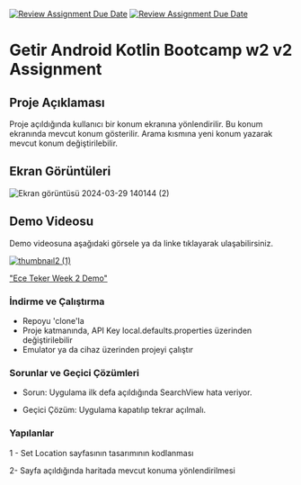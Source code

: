 [![Review Assignment Due Date](https://classroom.github.com/assets/deadline-readme-button-24ddc0f5d75046c5622901739e7c5dd533143b0c8e959d652212380cedb1ea36.svg)](https://classroom.github.com/a/bc59PW67)
[![Review Assignment Due Date](https://classroom.github.com/assets/deadline-readme-button-24ddc0f5d75046c5622901739e7c5dd533143b0c8e959d652212380cedb1ea36.svg)](https://classroom.github.com/a/RLv327Zt)
# Getir Android Kotlin Bootcamp w2 v2 Assignment

## Proje Açıklaması
Proje açıldığında kullanıcı bir konum ekranına yönlendirilir. Bu konum ekranında mevcut konum gösterilir.
Arama kısmına yeni konum yazarak mevcut konum değiştirilebilir.

## Ekran Görüntüleri
![Ekran görüntüsü 2024-03-29 140144 (2)](https://github.com/Getir-Android-Kotlin-Bootcamp/getir-android-kotlin-bootcamp-w2-v-2-assignment-ecetkr/assets/63408298/50416a1a-e0d7-49e0-a790-f3c8ce21c331)

## Demo Videosu
Demo videosuna aşağıdaki görsele ya da linke tıklayarak ulaşabilirsiniz.

[![thumbnaıl2 (1)](https://github.com/Getir-Android-Kotlin-Bootcamp/getir-android-kotlin-bootcamp-w2-v-2-assignment-ecetkr/assets/63408298/a33f897c-bfca-48d7-bd9d-d1ee25b3a13b)
](https://youtu.be/3U5Afj-vANQ)

["Ece Teker Week 2 Demo"](https://youtu.be/3U5Afj-vANQ)

### İndirme ve Çalıştırma

- Repoyu 'clone'la
- Proje katmanında, API Key local.defaults.properties üzerinden değiştirilebilir
- Emulator ya da cihaz üzerinden projeyi çalıştır

### Sorunlar ve Geçici Çözümleri

- Sorun: Uygulama ilk defa açıldığında SearchView hata veriyor.

- Geçici Çözüm: Uygulama kapatılıp tekrar açılmalı.

### Yapılanlar

1 - Set Location sayfasının tasarımının kodlanması

2- Sayfa açıldığında haritada mevcut konuma yönlendirilmesi
